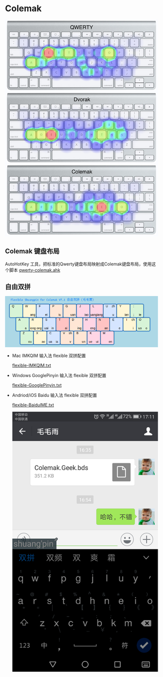 Colemak
=======

![hots-qwerty-dvorak-colemak.png](hots-qwerty-dvorak-colemak.png)


Colemak 键盘布局
-------------------------------

AutoHotKey 工具，把标准的Qwerty键盘布局映射成Colemak键盘布局，使用这个脚本 [qwerty-colemak.ahk](qwerty-colemak.ahk)


自由双拼
-------

![flexible.png](flexible.png)

* Mac IMKQIM 输入法 flexible 双拼配置

    [flexible-IMKQIM.txt](flexible-IMKQIM.txt)

* Windows GooglePinyin 输入法 flexible 双拼配置

    [flexible-GooglePinyin.txt](flexible-GooglePinyin.txt)

* Andriod/iOS Baidu 输入法 flexible 双拼配置

    [flexible-BaiduIME.txt](flexible-BaiduIME.txt)

    ![flexible-BaiduIME.png](flexible-BaiduIME.png)
